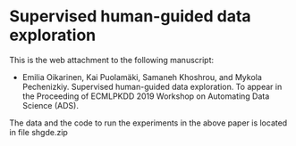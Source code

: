 #  Supervised human-guided data exploration

This is the web attachment to the following manuscript:

* Emilia Oikarinen, Kai Puolamäki, Samaneh Khoshrou, and Mykola Pechenizkiy. Supervised human-guided data exploration. To appear in the Proceeding of ECMLPKDD 2019 Workshop on Automating Data Science (ADS).

The data and the code to run the experiments in the above paper is located in file shgde.zip
 
